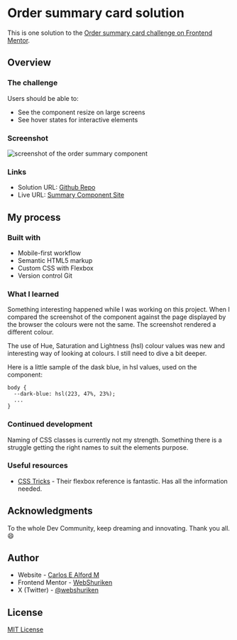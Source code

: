 # Order summary card solution

This is one solution to the [Order summary card challenge on Frontend Mentor](https://www.frontendmentor.io/challenges/order-summary-component-QlPmajDUj).

## Overview

### The challenge

Users should be able to:

- See the component resize on large screens
- See hover states for interactive elements

### Screenshot

![screenshot of the order summary component](./screenshot.png)

### Links

- Solution URL: [Github Repo](https://github.com/carlosealford/order-summary-component)
- Live URL: [Summary Component Site](https://carlosealford.github.io/order-summary-component/)

## My process

### Built with

- Mobile-first workflow
- Semantic HTML5 markup
- Custom CSS with Flexbox
- Version control Git

### What I learned

Something interesting happened while I was working on this project. When I compared the screenshot of the component against the page displayed by the browser the colours were not the same. The screenshot rendered a different colour.

The use of Hue, Saturation and Lightness (hsl) colour values was new and interesting way of looking at colours. I still need to dive a bit deeper.

Here is a little sample of the dask blue, in hsl values, used on the component:

```css3
body {
  --dark-blue: hsl(223, 47%, 23%);
  ...
}
```

### Continued development

Naming of CSS classes is currently not my strength. Something there is a struggle getting the right names to suit the elements purpose.

### Useful resources

- [CSS Tricks](https://css-tricks.com/snippets/css/a-guide-to-flexbox/) - Their flexbox reference is fantastic. Has all the information needed.

## Acknowledgments

To the whole Dev Community, keep dreaming and innovating. Thank you all. :smile:

## Author

- Website - [Carlos E Alford M](https://carlosealford.com)
- Frontend Mentor - [WebShuriken](https://www.frontendmentor.io/profile/WebShuriken)
- X (Twitter) - [@webshuriken](https://www.x.com/webshuriken)

## License

[MIT License](../LICENSE)
